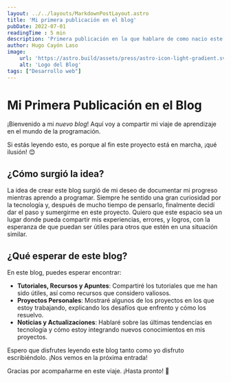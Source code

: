 ```yaml
---
layout: ../../layouts/MarkdownPostLayout.astro
title: 'Mi primera publicación en el blog'
pubDate: 2022-07-01
readingTime : 5 min
description: 'Primera publicación en la que hablare de como nacio este proyecto.'
author: Hugo Cayón Laso
image:
    url: 'https://astro.build/assets/press/astro-icon-light-gradient.svg'
    alt: 'Logo del Blog'
tags: ["Desarrollo web"]
---
```

# Mi Primera Publicación en el Blog

¡Bienvenido a mi _nuevo blog_! Aquí voy a compartir mi viaje de aprendizaje en el mundo de la programación.

Si estás leyendo esto, es porque al fin este proyecto está en marcha, ¡qué ilusión! 😊

## ¿Cómo surgió la idea?

La idea de crear este blog surgió de mi deseo de documentar mi progreso mientras aprendo a programar. Siempre he sentido una gran curiosidad por la tecnología y, después de mucho tiempo de pensarlo, finalmente decidí dar el paso y sumergirme en este proyecto. Quiero que este espacio sea un lugar donde pueda compartir mis experiencias, errores, y logros, con la esperanza de que puedan ser útiles para otros que estén en una situación similar.

## ¿Qué esperar de este blog?

En este blog, puedes esperar encontrar:

- **Tutoriales, Recursos y Apuntes**: Compartiré los tutoriales que me han sido útiles, así como recursos que considero valiosos.
- **Proyectos Personales**: Mostraré algunos de los proyectos en los que estoy trabajando, explicando los desafíos que enfrento y cómo los resuelvo.
- **Noticias y Actualizaciones**: Hablaré sobre las últimas tendencias en tecnología y cómo estoy integrando nuevos conocimientos en mis proyectos.

Espero que disfrutes leyendo este blog tanto como yo disfruto escribiéndolo. ¡Nos vemos en la próxima entrada!

Gracias por acompañarme en este viaje. ¡Hasta pronto! 👋
